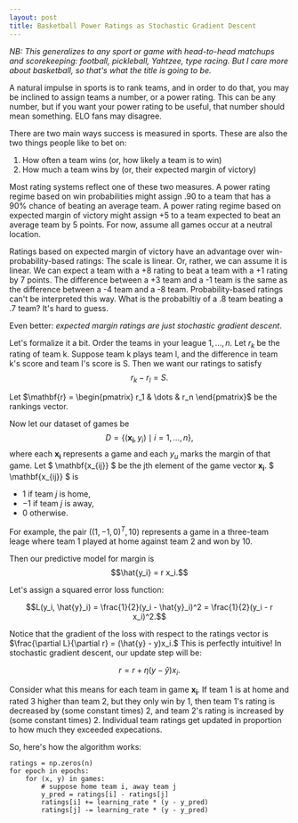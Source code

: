```yaml
---
layout: post
title: Basketball Power Ratings as Stochastic Gradient Descent
---
```


*NB: This generalizes to any sport or game with head-to-head matchups and scorekeeping: football, pickleball, Yahtzee, type racing. But I care more about basketball, so that's what the title is going to be.*

A natural impulse in sports is to rank teams, and in order to do that, you may be inclined to assign teams a number, or a power rating. This can be any number, but if you want your power rating to be useful, that number should mean something. ELO fans may disagree.

There are two main ways success is measured in sports. These are also the two things people like to bet on:
1. How often a team wins (or, how likely a team is to win)
2. How much a team wins by (or, their expected margin of victory)

Most rating systems reflect one of these two measures. A power rating regime based on win probabilities might assign .90 to a team that has a 90% chance of beating an average team. A power rating regime based on expected margin of victory might assign +5 to a team expected to beat  an average team by 5 points. For now, assume all games occur at a neutral location.

Ratings based on expected margin of victory have an advantage over win-probability-based ratings: The scale is linear. Or, rather, we can assume it is linear. We can expect a team with a +8 rating to beat a team with a +1 rating by 7 points. The difference between a +3 team and a -1 team is the same as the difference between a -4 team and a -8 team. Probability-based ratings can't be interpreted this way. What is the probabiltiy of a .8 team beating a .7 team? It's hard to guess.

Even better: *expected margin ratings are just stochastic gradient descent*.

Let's formalize it a bit. Order the teams in your league $1, \dots, n$. Let $r_k$ be the rating of team k. Suppose team k plays team l, and the difference in team k's score and team l's score is S. Then we want our ratings to satisfy
$$r_k - r_l = S.$$

Let $\mathbf{r} = \begin{pmatrix} r_1 & \dots & r_n \end{pmatrix}$ be the rankings vector.

Now let our dataset of games be 
$$D = \{(\mathbf{x_i}, y_i) \mid i = 1, \dots, n\},$$
where each 
$\mathbf{x_i}$
 represents a game and each $y_u$ marks the margin of that game.
Let $ \mathbf{x_{ij}} $ be the jth element of the game vector $\mathbf{x_i}.$
 $ \mathbf{x_{ij}} $ is
- $1$ if team $j$ is home,
- $-1$ if team $j$ is away,
- $0$ otherwise.

For example, the pair $((1, -1, 0)^T, 10)$ represents a game in a three-team leage where team 1 played at home against team 2 and won by 10.

Then our predictive model for margin is $$\hat{y_i} = r x_i.$$

Let's assign a squared error loss function:

$$L(y_i, \hat{y}_i) = \frac{1}{2}(y_i - \hat{y}_i)^2 = \frac{1}{2}(y_i - r x_i)^2.$$

Notice that the gradient of the loss with respect to the ratings vector is $\frac{\partial L}{\partial r} = (\hat{y} - y)x_i.$ This is perfectly intuitive! In stochastic gradient descent, our update step will be:

$$r = r + \eta (y - \hat{y}) x_i.$$

Consider what this means for each team in game $\mathbf{x_i}.$ If team 1 is at home and rated 3 higher than team 2, but they only win by 1, then team 1's rating is decreased by (some constant times) 2, and team 2's rating is increased by (some constant times) 2. Individual team ratings get updated in proportion to how much they exceeded expecations.

So, here's how the algorithm works:  
```plaintext
ratings = np.zeros(n)
for epoch in epochs:
    for (x, y) in games:
        # suppose home team i, away team j
        y_pred = ratings[i] - ratings[j]
        ratings[i] += learning_rate * (y - y_pred)
        ratings[j] -= learning_rate * (y - y_pred)
```




